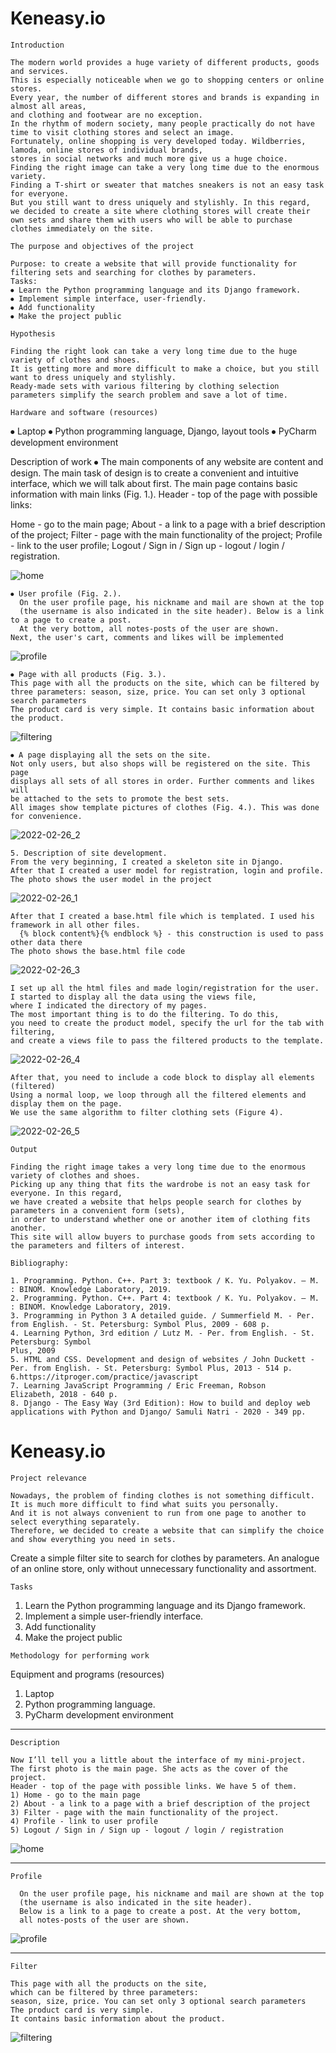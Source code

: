 # Keneasy.io

``Introduction``
```
The modern world provides a huge variety of different products, goods and services.
This is especially noticeable when we go to shopping centers or online stores.
Every year, the number of different stores and brands is expanding in almost all areas,
and clothing and footwear are no exception.
In the rhythm of modern society, many people practically do not have time to visit clothing stores and select an image.
Fortunately, online shopping is very developed today. Wildberries, lamoda, online stores of individual brands,
stores in social networks and much more give us a huge choice.
Finding the right image can take a very long time due to the enormous variety.
Finding a T-shirt or sweater that matches sneakers is not an easy task for everyone.
But you still want to dress uniquely and stylishly. In this regard,
we decided to create a site where clothing stores will create their
own sets and share them with users who will be able to purchase clothes immediately on the site.
```

``The purpose and objectives of the project``
```
Purpose: to create a website that will provide functionality for filtering sets and searching for clothes by parameters.
Tasks:
⦁ Learn the Python programming language and its Django framework.
⦁ Implement simple interface, user-friendly.
⦁ Add functionality
⦁ Make the project public
```

``Hypothesis``
```
Finding the right look can take a very long time due to the huge variety of clothes and shoes.
It is getting more and more difficult to make a choice, but you still want to dress uniquely and stylishly.
Ready-made sets with various filtering by clothing selection parameters simplify the search problem and save a lot of time.
```

``Hardware and software (resources) ``

⦁ Laptop 
⦁ Python programming language, Django, layout tools 
⦁ PyCharm development environment

Description of work ⦁ The main components of any website are content and design.
The main task of design is to create a convenient and intuitive interface,
which we will talk about first. The main page contains basic information
with main links (Fig. 1.). Header - top of the page with possible links:

Home - go to the main page;
About - a link to a page with a brief description of the project;
Filter - page with the main functionality of the project;
Profile - link to the user profile;
Logout / Sign in / Sign up - logout / login / registration.


![home](https://user-images.githubusercontent.com/66637696/153063419-dcbe464d-960a-422d-a7df-16fa38868b79.png)

```
⦁ User profile (Fig. 2.).
  On the user profile page, his nickname and mail are shown at the top
  (the username is also indicated in the site header). Below is a link to a page to create a post.
  At the very bottom, all notes-posts of the user are shown.
Next, the user's cart, comments and likes will be implemented
```

![profile](https://user-images.githubusercontent.com/66637696/153063501-6188378e-fcee-492b-8505-1041a370d734.png)

```
⦁ Page with all products (Fig. 3.).
This page with all the products on the site, which can be filtered by 
three parameters: season, size, price. You can set only 3 optional search parameters
The product card is very simple. It contains basic information about the product.
```

![filtering](https://user-images.githubusercontent.com/66637696/153063593-d9618d29-c29a-4bc5-8d45-e83f1b5a98ec.png)

```
⦁ A page displaying all the sets on the site.
Not only users, but also shops will be registered on the site. This page
displays all sets of all stores in order. Further comments and likes will
be attached to the sets to promote the best sets.
All images show template pictures of clothes (Fig. 4.). This was done for convenience.
```

![2022-02-26_2](https://user-images.githubusercontent.com/66637696/155880711-0cfcb1b7-2c4c-4e5b-851b-ddb1752ab8de.png)


```
5. Description of site development.
From the very beginning, I created a skeleton site in Django.
After that I created a user model for registration, login and profile.
The photo shows the user model in the project
```

![2022-02-26_1](https://user-images.githubusercontent.com/66637696/155880758-abfa1f1f-730f-41ed-8282-c303ad8f45f3.png)


```
After that I created a base.html file which is templated. I used his framework in all other files.
  {% block content%}{% endblock %} - this construction is used to pass other data there
The photo shows the base.html file code
```
![2022-02-26_3](https://user-images.githubusercontent.com/66637696/155880771-4fe7d06f-9cba-4257-9bb6-25dd6865918b.png)


```
I set up all the html files and made login/registration for the user.
I started to display all the data using the views file,
where I indicated the directory of my pages.
The most important thing is to do the filtering. To do this,
you need to create the product model, specify the url for the tab with filtering,
and create a views file to pass the filtered products to the template.
```
![2022-02-26_4](https://user-images.githubusercontent.com/66637696/155880784-ab21dbb5-15c0-452a-8fde-3c53663549af.png)


```
After that, you need to include a code block to display all elements (filtered)
Using a normal loop, we loop through all the filtered elements and display them on the page.
We use the same algorithm to filter clothing sets (Figure 4).
```
![2022-02-26_5](https://user-images.githubusercontent.com/66637696/155880792-7dd69e10-c19f-417e-8df2-7fa6317d06bd.png)


``Output``

```
Finding the right image takes a very long time due to the enormous variety of clothes and shoes.
Picking up any thing that fits the wardrobe is not an easy task for everyone. In this regard,
we have created a website that helps people search for clothes by parameters in a convenient form (sets),
in order to understand whether one or another item of clothing fits another.
This site will allow buyers to purchase goods from sets according to the parameters and filters of interest.
```

``Bibliography:``
```
1. Programming. Python. C++. Part 3: textbook / K. Yu. Polyakov. — M. : BINOM. Knowledge Laboratory, 2019.
2. Programming. Python. C++. Part 4: textbook / K. Yu. Polyakov. — M. : BINOM. Knowledge Laboratory, 2019.
3. Programming in Python 3 A detailed guide. / Summerfield M. - Per. from English. - St. Petersburg: Symbol Plus, 2009 - 608 p.
4. Learning Python, 3rd edition / Lutz M. - Per. from English. - St. Petersburg: Symbol
Plus, 2009
5. HTML and CSS. Development and design of websites / John Duckett - Per. from English. - St. Petersburg: Symbol Plus, 2013 - 514 p.
6.https://itproger.com/practice/javascript
7. Learning JavaScript Programming / Eric Freeman, Robson
Elizabeth, 2018 - 640 p.
8. Django - The Easy Way (3rd Edition): How to build and deploy web applications with Python and Django/ Samuli Natri - 2020 - 349 pp.
```




>>>>>>>>>>>>>>>>>>>>>>>>>>>>>>>>>>>>>>>>>>>>

# Keneasy.io

``Project relevance``

```
Nowadays, the problem of finding clothes is not something difficult.
It is much more difficult to find what suits you personally.
And it is not always convenient to run from one page to another to select everything separately.
Therefore, we decided to create a website that can simplify the choice and show everything you need in sets.
```
Create a simple filter site to search for clothes by parameters. An analogue of an online store, only without unnecessary functionality and assortment.

``Tasks``
1) Learn the Python programming language and its Django framework.
2) Implement a simple user-friendly interface.
3) Add functionality
4) Make the project public

``Methodology for performing work``

Equipment and programs (resources)
1. Laptop
2. Python programming language.
3. PyCharm development environment

-------------------------------------

``Description``

```
Now I’ll tell you a little about the interface of my mini-project.
The first photo is the main page. She acts as the cover of the project.
Header - top of the page with possible links. We have 5 of them.
1) Home - go to the main page
2) About - a link to a page with a brief description of the project
3) Filter - page with the main functionality of the project.
4) Profile - link to user profile
5) Logout / Sign in / Sign up - logout / login / registration
```

![home](https://user-images.githubusercontent.com/66637696/153063419-dcbe464d-960a-422d-a7df-16fa38868b79.png)

------------------------------

``Profile``

```
  On the user profile page, his nickname and mail are shown at the top
  (the username is also indicated in the site header).
  Below is a link to a page to create a post. At the very bottom,
  all notes-posts of the user are shown.
```

![profile](https://user-images.githubusercontent.com/66637696/153063501-6188378e-fcee-492b-8505-1041a370d734.png)

--------------------------------

``Filter``

```
This page with all the products on the site,
which can be filtered by three parameters:
season, size, price. You can set only 3 optional search parameters
The product card is very simple.
It contains basic information about the product.
```

![filtering](https://user-images.githubusercontent.com/66637696/153063593-d9618d29-c29a-4bc5-8d45-e83f1b5a98ec.png)
